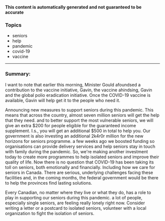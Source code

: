 **This content is automatically generated and not guaranteed to be accurate**

### Topics

- seniors
- help
- pandemic
- covid-19
- vaccine

---

### Summary:



I want to note that earlier this morning, Minister Gould afoundsed a contribution to the vaccine initiative, Gavin, the vaccine ahindsing, Gavin and the global polio eradication initiative. Once the COVID-19 vaccine is available, Gavin will help get it to the people who need it.




Announcing new measures to support seniors during this pandemic.
This means that across the country, almost seven million seniors will get the help that they need.
and to better support the most vulnerable seniors, we will give an extra $200 for people eligible for the guaranteed income supplement. I.s., you will get an additional $500 in total to help you.
Our government is also investing an additional 2k4r0r million for the new horizons for seniors programme.
a few weeks ago we boosted funding so organisations can provide delivery services and help seniors stay in touch with family during the pandemic.
So, we're making another investment today to create more programmes to help isolated seniors and improve their quality of life.
Now there is no question that COVID-19 has been taking its toll on seniors, both emotionally and financially.
Including how we care for seniors in Canada.
There are serious, underlying challenges facing these facilities and, in the coming months, the federal government would be there to help the provinces find lasting solutions.




Every Canadian, no matter where they live or what they do, has a role to play in supporting our seniors during this pandemic.
a lot of people, especially single seniors, are feeling really lonely right now.
Consider writing a letter or a postcard to isolated seniors, volunteer with a local organization to fight the isolation of seniors.